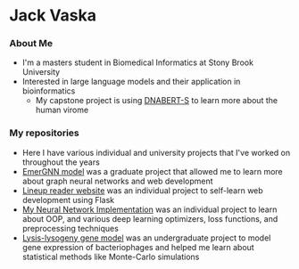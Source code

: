 # Jack Vaska
### About Me
- I'm a masters student in Biomedical Informatics at Stony Brook University
- Interested in large language models and their application in bioinformatics
  - My capstone project is using [DNABERT-S](https://arxiv.org/abs/2402.08777) to learn more about the human virome

### My repositories
- Here I have various individual and university projects that I've worked on throughout the years
- [EmerGNN model](https://github.com/jaaxk/EmerGNN-model) was a graduate project that allowed me to learn more about graph neural networks and web development
- [Lineup reader website](https://github.com/jaaxk/Lineup-Reader-Website) was an individual project to self-learn web development using Flask
- [My Neural Network Implementation](https://github.com/jaaxk/My-Neural-Network-Implementation) was an individual project to learn about OOP, and various deep learning optimizers, loss functions, and preprocessing techniques
- [Lysis-lysogeny gene model](https://github.com/jaaxk/Lysis-Lysogeny-Stochastic-Model) was an undergraduate project to model gene expression of bacteriophages and helped me learn about statistical methods like Monte-Carlo simulations

